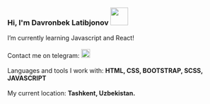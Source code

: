 ### Hi, I'm Davronbek Latibjonov <img src="https://media1.giphy.com/media/gM5qFksULw54NMWyry/giphy.gif?cid=ecf05e47rtue39bfx62k9lfa707kxi2sgfh9n6jbs8oazyiz&rid=giphy.gif&ct=s" width="40px"/>

I’m currently learning Javascript and React! <br/>
<br/>
 Contact me on telegram:
<a href="https://t.me/Abu_turob_001"><img src="https://www.freepnglogos.com/uploads/telegram-logo-png-0.png" width="20px"/></a> 
<br/> <br/>
Languages and tools I work with:
<strong>HTML, CSS, BOOTSTRAP, SCSS, JAVASCRIPT</strong>
<br/><br/>
My current location: <strong>Tashkent, Uzbekistan.</strong>
<!--
- 🔭 I’m currently working on ...
- 🌱 I’m currently learning ...
- 📫 How to reach me: ...
- ⚡ Fun fact: ...
How to reach me: [@azizbekkhabibullaev](https://instagram.com/azizbekkhabibullaev_/)
-->
